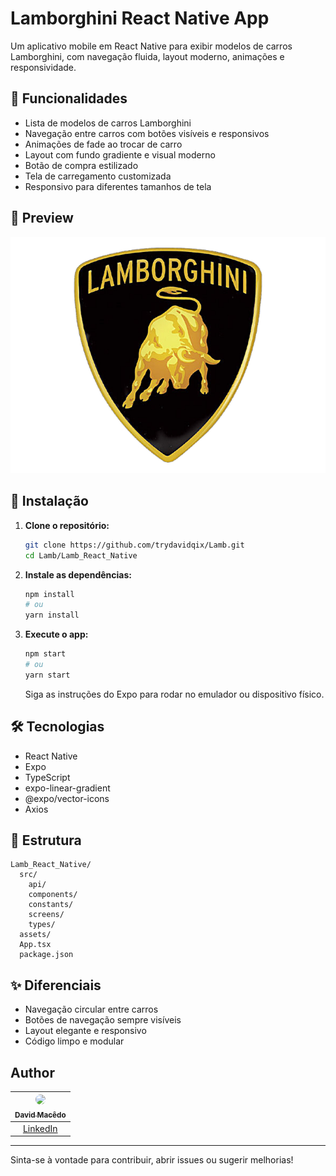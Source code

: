# Lamborghini React Native App

Um aplicativo mobile em React Native para exibir modelos de carros Lamborghini, com navegação fluida, layout moderno, animações e responsividade.

## 🚗 Funcionalidades
- Lista de modelos de carros Lamborghini
- Navegação entre carros com botões visíveis e responsivos
- Animações de fade ao trocar de carro
- Layout com fundo gradiente e visual moderno
- Botão de compra estilizado
- Tela de carregamento customizada
- Responsivo para diferentes tamanhos de tela

## 📱 Preview
![Preview](./assets/logo.png)

## 🚀 Instalação

1. **Clone o repositório:**
   ```bash
   git clone https://github.com/trydavidqix/Lamb.git
   cd Lamb/Lamb_React_Native
   ```
2. **Instale as dependências:**
   ```bash
   npm install
   # ou
   yarn install
   ```
3. **Execute o app:**
   ```bash
   npm start
   # ou
   yarn start
   ```
   Siga as instruções do Expo para rodar no emulador ou dispositivo físico.

## 🛠️ Tecnologias
- React Native
- Expo
- TypeScript
- expo-linear-gradient
- @expo/vector-icons
- Axios

## 📂 Estrutura
```
Lamb_React_Native/
  src/
    api/
    components/
    constants/
    screens/
    types/
  assets/
  App.tsx
  package.json
```

## ✨ Diferenciais
- Navegação circular entre carros
- Botões de navegação sempre visíveis
- Layout elegante e responsivo
- Código limpo e modular

## Author

| [<img src="https://avatars.githubusercontent.com/u/193255351?s=400&u=fc9352baf3193df4491c0a07d9b8a40ea0a82e9f&v=4" width="100" style="border-radius: 50%;"><br><sub>David Macêdo</sub>](https://github.com/trydavidqix) |
| :---------------------------------------------------------------------------------------------------------------------------------------: |
| [LinkedIn](https://www.linkedin.com/in/trydavidqix/) |


---

Sinta-se à vontade para contribuir, abrir issues ou sugerir melhorias!
